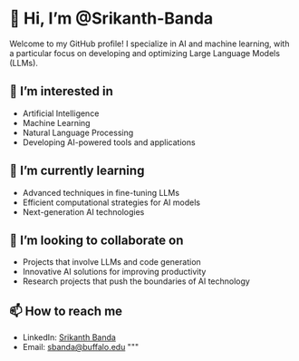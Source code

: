 # 👋 Hi, I’m @Srikanth-Banda

Welcome to my GitHub profile! I specialize in AI and machine learning, with a particular focus on developing and optimizing Large Language Models (LLMs).

## 👀 I’m interested in
- Artificial Intelligence
- Machine Learning
- Natural Language Processing
- Developing AI-powered tools and applications

## 🌱 I’m currently learning
- Advanced techniques in fine-tuning LLMs
- Efficient computational strategies for AI models
- Next-generation AI technologies

## 💞️ I’m looking to collaborate on
- Projects that involve LLMs and code generation
- Innovative AI solutions for improving productivity
- Research projects that push the boundaries of AI technology

## 📫 How to reach me
- LinkedIn: [Srikanth Banda](https://www.linkedin.com/in/srikanth-banda)
- Email: sbanda@buffalo.edu
"""

<!---
Srikanth-Banda/Srikanth-Banda is a ✨ special ✨ repository because its `README.md` (this file) appears on your GitHub profile.
You can click the Preview link to take a look at your changes.
--->
